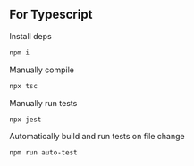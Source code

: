## For Typescript

Install deps

```sh
npm i
```

Manually compile

```sh
npx tsc
```

Manually run tests

```sh
npx jest
```

Automatically build and run tests on file change

```sh
npm run auto-test
```